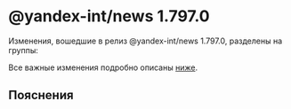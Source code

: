 # @yandex-int/news 1.797.0

<!-- ЧЕЛОВЕЧЕСКОЕ ВСТУПЛЕНИЕ -->

Изменения, вошедшие в релиз @yandex-int/news 1.797.0, разделены на группы:

Все важные изменения подробно описаны [ниже](#Пояснения).

## Пояснения

